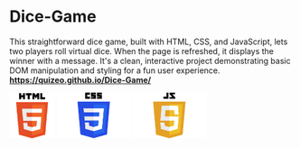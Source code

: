 # Dice-Game
This straightforward dice game, built with HTML, CSS, and JavaScript, lets two players roll virtual dice. When the page is refreshed, it displays the winner with a message. It's a clean, interactive project demonstrating basic DOM manipulation and styling for a fun user experience.
<strong style="font-weight:bold; display:block; width:100%;">https://quizeo.github.io/Dice-Game/</strong>


<div style=" disply:flex; justify-content: center; margin: 0 auto">
<img src="HTML5_logo_and_wordmark.svg.png" alt="Description" width="80px" >
<img src="CSS-Logo.png" alt="Description" width="130px" >
<img src="JavaScript-Logo-2048x1280.png" alt="Description" width="130px" >
</div>
